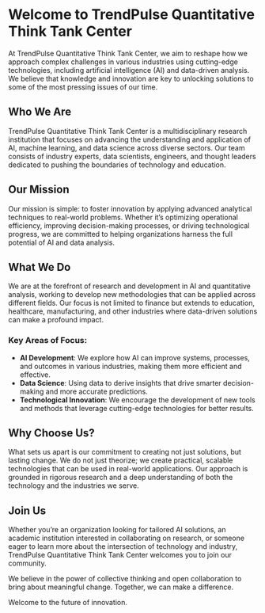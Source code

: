 # Welcome to TrendPulse Quantitative Think Tank Center

At TrendPulse Quantitative Think Tank Center, we aim to reshape how we approach complex challenges in various industries using cutting-edge technologies, including artificial intelligence (AI) and data-driven analysis. We believe that knowledge and innovation are key to unlocking solutions to some of the most pressing issues of our time.

## Who We Are

TrendPulse Quantitative Think Tank Center is a multidisciplinary research institution that focuses on advancing the understanding and application of AI, machine learning, and data science across diverse sectors. Our team consists of industry experts, data scientists, engineers, and thought leaders dedicated to pushing the boundaries of technology and education.

## Our Mission

Our mission is simple: to foster innovation by applying advanced analytical techniques to real-world problems. Whether it’s optimizing operational efficiency, improving decision-making processes, or driving technological progress, we are committed to helping organizations harness the full potential of AI and data analysis.

## What We Do

We are at the forefront of research and development in AI and quantitative analysis, working to develop new methodologies that can be applied across different fields. Our focus is not limited to finance but extends to education, healthcare, manufacturing, and other industries where data-driven solutions can make a profound impact.

### Key Areas of Focus:
- **AI Development**: We explore how AI can improve systems, processes, and outcomes in various industries, making them more efficient and effective.
- **Data Science**: Using data to derive insights that drive smarter decision-making and more accurate predictions.
- **Technological Innovation**: We encourage the development of new tools and methods that leverage cutting-edge technologies for better results.

## Why Choose Us?

What sets us apart is our commitment to creating not just solutions, but lasting change. We do not just theorize; we create practical, scalable technologies that can be used in real-world applications. Our approach is grounded in rigorous research and a deep understanding of both the technology and the industries we serve.

## Join Us

Whether you’re an organization looking for tailored AI solutions, an academic institution interested in collaborating on research, or someone eager to learn more about the intersection of technology and industry, TrendPulse Quantitative Think Tank Center welcomes you to join our community.

We believe in the power of collective thinking and open collaboration to bring about meaningful change. Together, we can make a difference.

Welcome to the future of innovation.
